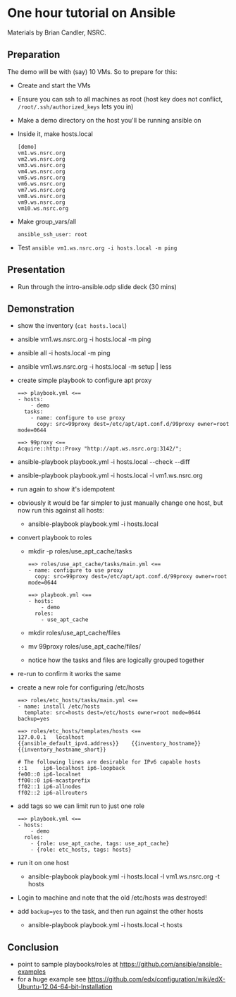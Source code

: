 One hour tutorial on Ansible
============================

Materials by Brian Candler, NSRC.

Preparation
-----------

The demo will be with (say) 10 VMs. So to prepare for this:

* Create and start the VMs
* Ensure you can ssh to all machines as root (host key does not conflict,
  `/root/.ssh/authorized_keys` lets you in)
* Make a demo directory on the host you'll be running ansible on
* Inside it, make hosts.local

    ~~~
    [demo]
    vm1.ws.nsrc.org
    vm2.ws.nsrc.org
    vm3.ws.nsrc.org
    vm4.ws.nsrc.org
    vm5.ws.nsrc.org
    vm6.ws.nsrc.org
    vm7.ws.nsrc.org
    vm8.ws.nsrc.org
    vm9.ws.nsrc.org
    vm10.ws.nsrc.org
    ~~~

* Make group_vars/all

    ~~~
    ansible_ssh_user: root
    ~~~

* Test `ansible vm1.ws.nsrc.org -i hosts.local -m ping`

Presentation
------------

* Run through the intro-ansible.odp slide deck (30 mins)

Demonstration
-------------

* show the inventory (`cat hosts.local`)
* ansible vm1.ws.nsrc.org -i hosts.local -m ping
* ansible all -i hosts.local -m ping
* ansible vm1.ws.nsrc.org -i hosts.local -m setup | less
* create simple playbook to configure apt proxy

    ~~~
    ==> playbook.yml <==
    - hosts:
        - demo
      tasks:
        - name: configure to use proxy
          copy: src=99proxy dest=/etc/apt/apt.conf.d/99proxy owner=root mode=0644

    ==> 99proxy <==
    Acquire::http::Proxy "http://apt.ws.nsrc.org:3142/";
    ~~~

* ansible-playbook playbook.yml -i hosts.local --check --diff
* ansible-playbook playbook.yml -i hosts.local -l vm1.ws.nsrc.org
* run again to show it's idempotent
* obviously it would be far simpler to just manually change one host, but now run this against all hosts:
    * ansible-playbook playbook.yml -i hosts.local

* convert playbook to roles

    * mkdir -p roles/use_apt_cache/tasks

        ~~~
        ==> roles/use_apt_cache/tasks/main.yml <==
        - name: configure to use proxy
          copy: src=99proxy dest=/etc/apt/apt.conf.d/99proxy owner=root mode=0644

        ==> playbook.yml <==
        - hosts:
            - demo
          roles:
            - use_apt_cache
        ~~~

    * mkdir roles/use_apt_cache/files
    * mv 99proxy roles/use_apt_cache/files/
    * notice how the tasks and files are logically grouped together

* re-run to confirm it works the same
* create a new role for configuring /etc/hosts

    ~~~
    ==> roles/etc_hosts/tasks/main.yml <==
    - name: install /etc/hosts
      template: src=hosts dest=/etc/hosts owner=root mode=0644 backup=yes

    ==> roles/etc_hosts/templates/hosts <==
    127.0.0.1	localhost
    {{ansible_default_ipv4.address}}	{{inventory_hostname}} {{inventory_hostname_short}}

    # The following lines are desirable for IPv6 capable hosts
    ::1     ip6-localhost ip6-loopback
    fe00::0 ip6-localnet
    ff00::0 ip6-mcastprefix
    ff02::1 ip6-allnodes
    ff02::2 ip6-allrouters
    ~~~

* add tags so we can limit run to just one role

    ~~~
    ==> playbook.yml <==
    - hosts:
        - demo
      roles:
        - {role: use_apt_cache, tags: use_apt_cache}
        - {role: etc_hosts, tags: hosts}
    ~~~

* run it on one host
    * ansible-playbook playbook.yml -i hosts.local -l vm1.ws.nsrc.org -t hosts
* Login to machine and note that the old /etc/hosts was destroyed!
* add `backup=yes` to the task, and then run against the other hosts
    * ansible-playbook playbook.yml -i hosts.local -t hosts

Conclusion
----------

* point to sample playbooks/roles at <https://github.com/ansible/ansible-examples>
* for a huge example see <https://github.com/edx/configuration/wiki/edX-Ubuntu-12.04-64-bit-Installation>
